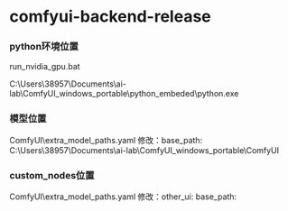 # comfyui-backend-release

### python环境位置
run_nvidia_gpu.bat

C:\Users\38957\Documents\ai-lab\ComfyUI_windows_portable\python_embeded\python.exe



### 模型位置
ComfyUI\extra_model_paths.yaml
修改：base_path: C:\Users\38957\Documents\ai-lab\ComfyUI_windows_portable\ComfyUI


### custom_nodes位置
ComfyUI\extra_model_paths.yaml
修改：other_ui:
   base_path:

